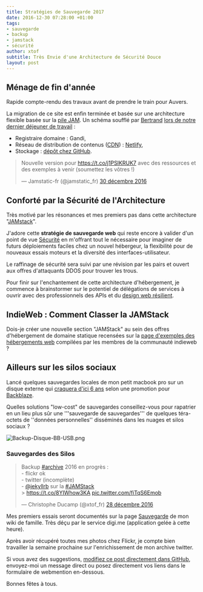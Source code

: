 ```yaml
---
title: Stratégies de Sauvegarde 2017
date: 2016-12-30 07:28:00 +01:00
tags:
- sauvegarde
- backup
- jamstack
- sécurité
author: xtof
subtitle: Très Envie d'une Architecture de Sécurité Douce
layout: post
---
```


## Ménage de fin d'année 

Rapide compte-rendu des travaux avant de prendre le train pour Auvers. 

La migration de ce site est enfin terminée et basée sur une architecture flexible basée sur la [pile JAM](http://ducamp.me/JAMStack). Un schéma  soufflé par <span class="h-card">[Bertrand](https://bertrandkeller.info)</span> <time datetime="2016-12-09">[lors de notre dernier déjeuner de travail](2016/12/09/dejeuner-avec-bertrand/)</time> : 
* Registraire domaine : Gandi,
* Réseau de distribution de contenus ([CDN](http://ducamp.me/CDN)) : [Netlify](https://netlify.com), 
* Stockage : [dépôt chez GitHub](https://github.com/ChristopheDucamp/xtof-clean-blog). 

<blockquote class="twitter-tweet" data-lang="fr"><p lang="fr" dir="ltr">Nouvelle version pour <a href="https://t.co/j1PSIKRUK7">https://t.co/j1PSIKRUK7</a> avec des ressources et des exemples à venir (soumettez les vôtres !)</p>&mdash; Jamstatic-fr (@jamstatic_fr) <a href="https://twitter.com/jamstatic_fr/status/814754338899980288">30 décembre 2016</a></blockquote>
<script async src="//platform.twitter.com/widgets.js" charset="utf-8"></script>

## Conforté par la Sécurité de l'Architecture

Très motivé par les résonances et mes premiers pas dans cette architecture "[JAMstack](https://jamstack.org)". 

J'adore cette **stratégie de sauvegarde web** qui reste encore à valider d'un point de vue [Sécurité](http://ducamp.me/Security) en m'offrant tout le nécessaire pour imaginer de futurs déploiements faciles chez un nouvel hébergeur, la flexibilité pour  de nouveaux essais moteurs et la diversité des interfaces-utilisateur. 

Le raffinage de sécurité sera suivi par une révision par les pairs et ouvert aux offres d'attaquants DDOS pour trouver les trous. 

Pour finir sur l'enchantement de cette architecture  d'hébergement, je commence à brainstormer sur le potentiel de délégations de services à ouvrir avec des professionnels des APIs et du [design web résilient](https://resilientwebdesign.com).

## IndieWeb : Comment Classer la JAMStack 

Dois-je créer une nouvelle section "JAMStack" au sein des offres d'hébergement de domaine statique recensées sur la [page d'exemples des hébergements web](https://indieweb.org/web_hosting) compilées par les membres de la communauté indieweb ? 


## Ailleurs sur les silos sociaux 

Lancé quelques sauvegardes locales de mon petit macbook pro sur un disque externe qui [craquera d'ici 6 ans](https://www.backblaze.com/blog/how-long-do-disk-drives-last/) selon une promotion pour [Backblaze](https://www.backblaze.com/fr_FR/). 

Quelles solutions "low-cost" de sauvegardes conseillez-vous pour rapatrier en un lieu plus sûr une '''sauvegarde de sauvegardes''' de quelques téra-octets de ''données personnelles'' disséminés dans les nuages et silos sociaux ? 

![Backup-Disque-BB-USB.png](/uploads/Backup-Disque-BB-USB.png)

### Sauvegardes des Silos

<blockquote class="twitter-tweet" data-lang="fr"><p lang="fr" dir="ltr">Backup <a href="https://twitter.com/hashtag/archive?src=hash">#archive</a> 2016 en progrès : <br>- flickr ok <br>- twitter (incomplète) <br>-  <a href="https://twitter.com/jekyllrb">@jekyllrb</a> sur la <a href="https://twitter.com/hashtag/JAMStack?src=hash">#JAMStack</a><br> &gt; <a href="https://t.co/8YIWhow3KA">https://t.co/8YIWhow3KA</a> <a href="https://t.co/fiTqS6Emob">pic.twitter.com/fiTqS6Emob</a></p>&mdash; Christophe Ducamp (@xtof_fr) <a href="https://twitter.com/xtof_fr/status/814085979661340673">28 décembre 2016</a></blockquote>
<script async src="//platform.twitter.com/widgets.js" charset="utf-8"></script>

Mes premiers essais seront documentés sur la page [Sauvegarde](http://ducamp.me/Sauvegarde) de mon wiki de famille. Très déçu par le service digi.me (application gelée à cette heure). 

Après avoir récupéré toutes mes photos chez Flickr, je compte bien travailler la semaine prochaine sur l'enrichissement de mon archive twitter. 

Si vous avez des suggestions, [modifiez ce post directement dans GitHub](https://github.com/ChristopheDucamp/xtof-clean-blog/blob/master/_posts/2016-12-30-sauvegarde-2017.markdown), envoyez-moi un message direct ou posez directement vos liens dans le formulaire de webmention en-dessous. 

Bonnes fêtes à tous.